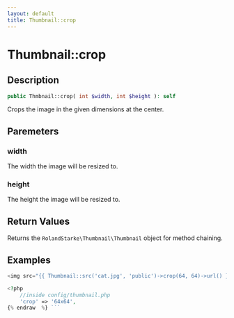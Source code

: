 ```yaml
---
layout: default
title: Thumbnail::crop
---
```


# Thumbnail::crop

## Description

```php
public Thmbnail::crop( int $width, int $height ): self
```

Crops the image in the given dimensions at the center.

## Paremeters

### width

The width the image will be resized to.

### height

The height the image will be resized to.

## Return Values

Returns the `RolandStarke\Thumbnail\Thumbnail` object for method chaining.

## Examples

```php {% raw  %}
<img src="{{ Thumbnail::src('cat.jpg', 'public')->crop(64, 64)->url() }}">

<?php
    //inside config/thumbnail.php
    'crop' => '64x64',
{% endraw  %} ```
